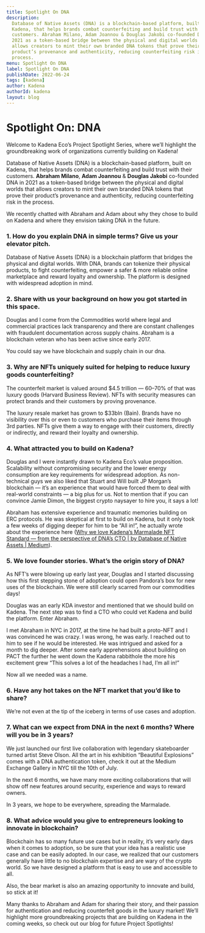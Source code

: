 ```yaml
---
title: Spotlight On DNA
description:
  Database of Native Assets (DNA) is a blockchain-based platform, built on
  Kadena, that helps brands combat counterfeiting and build trust with their
  customers. Abraham Milano, Adam Joannou & Douglas Jakobi co-founded DNA in
  2021 as a token-based bridge between the physical and digital worlds that
  allows creators to mint their own branded DNA tokens that prove their
  product’s provenance and authenticity, reducing counterfeiting risk in the
  process.
menu: Spotlight On DNA
label: Spotlight On DNA
publishDate: 2022-06-24
tags: [kadena]
author: Kadena
authorId: kadena
layout: blog
---
```


# Spotlight On: DNA

Welcome to Kadena Eco’s Project Spotlight Series, where we’ll highlight the
groundbreaking work of organizations currently building on Kadena!

Database of Native Assets (DNA) is a blockchain-based platform, built on Kadena,
that helps brands combat counterfeiting and build trust with their customers.
**Abraham Milano**, **Adam Joannou** & **Douglas Jakobi** co-founded DNA in 2021
as a token-based bridge between the physical and digital worlds that allows
creators to mint their own branded DNA tokens that prove their product’s
provenance and authenticity, reducing counterfeiting risk in the process.

We recently chatted with Abraham and Adam about why they chose to build on
Kadena and where they envision taking DNA in the future.

### 1. How do you explain DNA in simple terms? Give us your elevator pitch.

Database of Native Assets (DNA) is a blockchain platform that bridges the
physical and digital worlds. With DNA, brands can tokenize their physical
products, to fight counterfeiting, empower a safer & more reliable online
marketplace and reward loyalty and ownership. The platform is designed with
widespread adoption in mind.

### 2. Share with us your background on how you got started in this space.

Douglas and I come from the Commodities world where legal and commercial
practices lack transparency and there are constant challenges with fraudulent
documentation across supply chains. Abraham is a blockchain veteran who has been
active since early 2017.

You could say we have blockchain and supply chain in our dna.

### 3. Why are NFTs uniquely suited for helping to reduce luxury goods counterfeiting?

The counterfeit market is valued around $4.5 trillion — 60–70% of that was
luxury goods (Harvard Business Review). NFTs with security measures can protect
brands and their customers by proving provenance.

The luxury resale market has grown to $33bln (Bain). Brands have no visibility
over this or even to customers who purchase their items through 3rd parties.
NFTs give them a way to engage with their customers, directly or indirectly, and
reward their loyalty and ownership.

### 4. What attracted you to build on Kadena?

Douglas and I were instantly drawn to Kadena Eco’s value proposition.
Scalability without compromising security and the lower energy consumption are
key requirements for widespread adoption. As non-technical guys we also liked
that Stuart and Will built JP Morgan’s blockchain — it’s an experience that
would have forced them to deal with real-world constraints — a big plus for us.
Not to mention that if you can convince Jamie Dimon, the biggest crypto naysayer
to hire you, it says a lot!

Abraham has extensive experience and traumatic memories building on ERC
protocols. He was skeptical at first to build on Kadena, but it only took a few
weeks of digging deeper for him to be “All in!”, he actually wrote about the
experience here
([Why we love Kadena’s Marmalade NFT Standard — from the perspective of DNA’s CTO | by Database of Native Assets | Medium](https://medium.com/@thednatech/why-we-love-kadena-s-marmalade-nft-standard-from-the-perspective-of-dnas-cto-a5a88345cb49)).

### 5. We love founder stories. What’s the origin story of DNA?

As NFT’s were blowing up early last year, Douglas and I started discussing how
this first stepping stone of adoption could open Pandora’s box for new uses of
the blockchain. We were still clearly scarred from our commodities days!

Douglas was an early KDA investor and mentioned that we should build on Kadena.
The next step was to find a CTO who could vet Kadena and build the platform.
Enter Abraham.

I met Abraham in NYC in 2017, at the time he had built a proto-NFT and I was
convinced he was crazy. I was wrong, he was early. I reached out to him to see
if he would be interested. He was intrigued and asked for a month to dig deeper.
After some early apprehensions about building on PACT the further he went down
the Kadena rabbithole the more his excitement grew “This solves a lot of the
headaches I had, I’m all in!”

Now all we needed was a name.

### 6. Have any hot takes on the NFT market that you’d like to share?

We’re not even at the tip of the iceberg in terms of use cases and adoption.

### 7. What can we expect from DNA in the next 6 months? Where will you be in 3 years?

We just launched our first live collaboration with legendary skateboarder turned
artist Steve Olson. All the art in his exhibition “Beautiful Explosions” comes
with a DNA authentication token, check it out at the Medium Exchange Gallery in
NYC till the 10th of July.

In the next 6 months, we have many more exciting collaborations that will show
off new features around security, experience and ways to reward owners.

In 3 years, we hope to be everywhere, spreading the Marmalade.

### 8. What advice would you give to entrepreneurs looking to innovate in blockchain?

Blockchain has so many future use cases but in reality, it’s very early days
when it comes to adoption, so be sure that your idea has a realistic use case
and can be easily adopted. In our case, we realized that our customers generally
have little to no blockchain expertise and are wary of the crypto world. So we
have designed a platform that is easy to use and accessible to all.

Also, the bear market is also an amazing opportunity to innovate and build, so
stick at it!

Many thanks to Abraham and Adam for sharing their story, and their passion for
authentication and reducing counterfeit goods in the luxury market! We’ll
highlight more groundbreaking projects that are building on Kadena in the coming
weeks, so check out our blog for future Project Spotlights!
